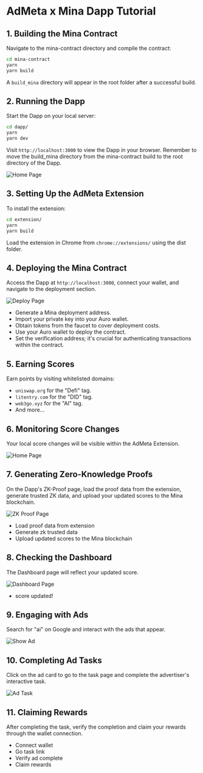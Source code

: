 # AdMeta x Mina Dapp Tutorial

## 1. Building the Mina Contract
Navigate to the mina-contract directory and compile the contract:
```sh
cd mina-contract
yarn 
yarn build
```
A `build_mina` directory will appear in the root folder after a successful build.

## 2. Running the Dapp
Start the Dapp on your local server:
```sh
cd dapp/
yarn 
yarn dev
```
Visit `http://localhost:3000` to view the Dapp in your browser.
Remember to move the build_mina directory from the mina-contract build to the root directory of the Dapp.

![Home Page](https://github.com/AdMetaNetwork/admeta-mina/blob/main/img/home-page.png?raw=true)

## 3. Setting Up the AdMeta Extension
To install the extension:
```sh
cd extension/
yarn
yarn build
```
Load the extension in Chrome from `chrome://extensions/` using the dist folder.

## 4. Deploying the Mina Contract
Access the Dapp at `http://localhost:3000`, connect your wallet, and navigate to the deployment section.

![Deploy Page](https://github.com/AdMetaNetwork/admeta-mina/blob/main/img/deploy-page.png?raw=true)

- Generate a Mina deployment address.
- Import your private key into your Auro wallet.
- Obtain tokens from the faucet to cover deployment costs.
- Use your Auro wallet to deploy the contract.
- Set the verification address; it's crucial for authenticating transactions within the contract.

## 5. Earning Scores
Earn points by visiting whitelisted domains:
  - `uniswap.org` for the "Defi" tag.
  - `litentry.com` for the "DID" tag.
  - `web3go.xyz` for the "AI" tag.
  - And more...

## 6. Monitoring Score Changes
Your local score changes will be visible within the AdMeta Extension.

![Home Page](https://github.com/AdMetaNetwork/admeta-mina/blob/main/img/extension-home-2.png?raw=true)

## 7. Generating Zero-Knowledge Proofs
On the Dapp's ZK-Proof page, load the proof data from the extension, generate trusted ZK data, and upload your updated scores to the Mina blockchain.

![ZK Proof Page](https://github.com/AdMetaNetwork/admeta-mina/blob/main/img/zk-proof-page.png?raw=true)
  - Load proof data from extension
  - Generate zk trusted data
  - Upload updated scores to the Mina blockchain

## 8. Checking the Dashboard
The Dashboard page will reflect your updated score.

![Dashboard Page](https://github.com/AdMetaNetwork/admeta-mina/blob/main/img/dashboard-page.png?raw=true)
  - score updated!

## 9. Engaging with Ads
Search for "ai" on Google and interact with the ads that appear.

![Show Ad](https://github.com/AdMetaNetwork/admeta-mina/blob/main/img/show-ad-card.png?raw=true)

## 10. Completing Ad Tasks
Click on the ad card to go to the task page and complete the advertiser's interactive task.

![Ad Task](https://github.com/AdMetaNetwork/admeta-mina/blob/main/img/ad-task.png?raw=true)

## 11. Claiming Rewards
After completing the task, verify the completion and claim your rewards through the wallet connection.
  - Connect wallet
  - Go task link
  - Verify ad complete
  - Claim rewards